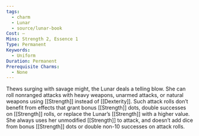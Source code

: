 ```yaml
---
tags:
  - charm
  - Lunar
  - source/lunar-book
Cost: —
Mins: Strength 2, Essence 1
Type: Permanent
Keywords:
  - Uniform
Duration: Permanent
Prerequisite Charms:
  - None
---
```

Thews surging with savage might, the Lunar deals a telling blow. She can roll nonranged attacks with heavy weapons, unarmed attacks, or natural weapons using [[Strength]] instead of [[Dexterity]]. Such attack rolls don’t benefit from effects that grant bonus [[Strength]] dots, double successes on [[Strength]] rolls, or replace the Lunar’s [[Strength]] with a higher value. She always uses her unmodified [[Strength]] to attack, and doesn’t add dice from bonus [[Strength]] dots or double non-10 successes on attack rolls.